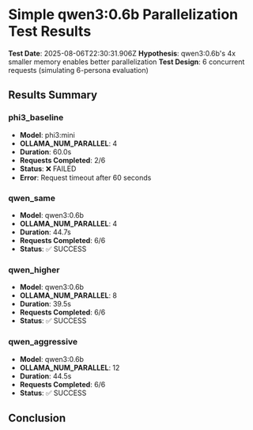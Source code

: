 # Simple qwen3:0.6b Parallelization Test Results

**Test Date**: 2025-08-06T22:30:31.906Z
**Hypothesis**: qwen3:0.6b's 4x smaller memory enables better parallelization
**Test Design**: 6 concurrent requests (simulating 6-persona evaluation)

## Results Summary

### phi3_baseline
- **Model**: phi3:mini
- **OLLAMA_NUM_PARALLEL**: 4
- **Duration**: 60.0s
- **Requests Completed**: 2/6
- **Status**: ❌ FAILED
- **Error**: Request timeout after 60 seconds

### qwen_same
- **Model**: qwen3:0.6b
- **OLLAMA_NUM_PARALLEL**: 4
- **Duration**: 44.7s
- **Requests Completed**: 6/6
- **Status**: ✅ SUCCESS

### qwen_higher
- **Model**: qwen3:0.6b
- **OLLAMA_NUM_PARALLEL**: 8
- **Duration**: 39.5s
- **Requests Completed**: 6/6
- **Status**: ✅ SUCCESS

### qwen_aggressive
- **Model**: qwen3:0.6b
- **OLLAMA_NUM_PARALLEL**: 12
- **Duration**: 44.5s
- **Requests Completed**: 6/6
- **Status**: ✅ SUCCESS

## Conclusion

